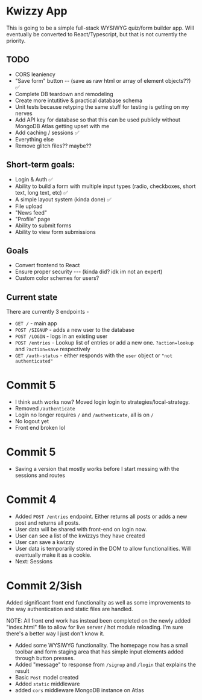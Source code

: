 # Kwizzy App

This is going to be a simple full-stack WYSIWYG quiz/form builder app. Will eventually be converted to React/Typescript, but that is not currently the priority. 

## TODO
+ CORS leaniency
+ "Save form" button -- (save as raw html or array of element objects??) ✅
+ Complete DB teardown and remodeling
+ Create more intutitive & practical database schema
+ Unit tests because retyping the same stuff for testing is getting on my nerves 
+ Add API key for database so that this can be used publicly without MongoDB Atlas getting upset with me
+ Add caching / sessions ✅
+ Everything else
+ Remove glitch files?? maybe?? 

## Short-term goals:
+ Login & Auth ✅
+ Ability to build a form with multiple input types (radio, checkboxes, short text, long text, etc) ✅
+ A simple layout system (kinda done) ✅
+ File upload 
+ "News feed" 
+ "Profile" page
+ Ability to submit forms 
+ Ability to view form submissions

## Goals
+ Convert frontend to React
+ Ensure proper security --- (kinda did? idk im not an expert)
+ Custom color schemes for users?

## Current state
There are currently 3 endpoints -
+ `GET /` - main app
+ `POST /SIGNUP` - adds a new user to the database
+ `POST /LOGIN` - logs in an existing user
+ `POST /entries` - Lookup list of entries or add a new one. `?action=lookup` and `?action=save` respectively
+ `GET /auth-status` - either responds with the `user` object or `"not authenticated"`



# Commit 5
+ I think auth works now? Moved login login to strategies/local-strategy. 
+ Removed `/authenticate`
+ Login no longer requires `/` and `/authenticate`, all is on `/`
+ No logout yet
+ Front end broken lol

# Commit 5
+ Saving a version that mostly works before I start messing with the sessions and routes

# Commit 4
+ Added `POST /entries` endpoint. Either returns all posts or adds a new post and returns all posts.
+ User data will be shared with front-end on login now. 
+ User can see a list of the kwizzys they have created
+ User can save a kwizzy
+ User data is temporarily stored in the DOM to allow functionalities. Will eventually make it as a cookie.
+ Next: Sessions

# Commit 2/3ish
Added significant front end functionality as well as some improvements to the way authentication and static files are  handled. 

NOTE: All front end work has instead been completed on the newly added "index.html" file to allow for live server / hot module reloading. I'm sure there's a better way I just don't know it. 
 
+ Added some WYSIWYG functionality. The homepage now has a small toolbar and form staging area that has simple input elements added through button presses.
+ Added "message" to response from `/signup` and `/login` that explains the result
+ Basic `Post` model created
+ Added `static` middleware
+ added `cors` middleware
MongoDB instance on Atlas 